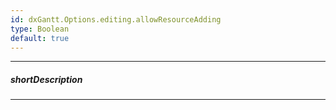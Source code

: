 ```yaml
---
id: dxGantt.Options.editing.allowResourceAdding
type: Boolean
default: true
---
```

---
##### shortDescription
<!-- Description goes here -->

---
<!-- Description goes here -->